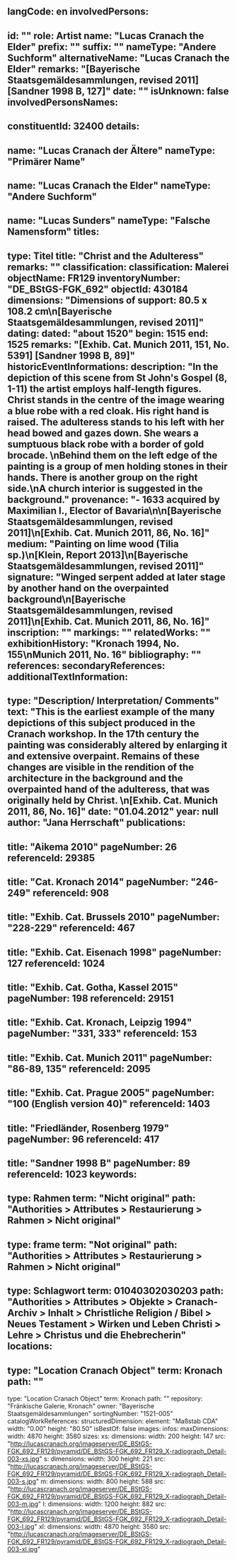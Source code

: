 langCode: en
involvedPersons: 
 - 
   id: ""
  role: Artist
  name: "Lucas Cranach the Elder"
  prefix: ""
  suffix: ""
  nameType: "Andere Suchform"
  alternativeName: "Lucas Cranach the Elder"
  remarks: "[Bayerische Staatsgemäldesammlungen, revised 2011] [Sandner 1998 B, 127]"
  date: ""
  isUnknown: false
involvedPersonsNames: 
 - 
   constituentId: 32400
  details: 
   - 
   name: "Lucas Cranach der Ältere"
    nameType: "Primärer Name"
   - 
   name: "Lucas Cranach the Elder"
    nameType: "Andere Suchform"
   - 
   name: "Lucas Sunders"
    nameType: "Falsche Namensform"
titles: 
 - 
   type: Titel
  title: "Christ and the Adulteress"
  remarks: ""
classification: 
 classification: Malerei
objectName: FR129
inventoryNumber: "DE_BStGS-FGK_692"
objectId: 430184
dimensions: "Dimensions of support: 80.5 x 108.2 cm\n[Bayerische Staatsgemäldesammlungen, revised 2011]"
dating: 
 dated: "about 1520"
 begin: 1515
 end: 1525
 remarks: "[Exhib. Cat. Munich 2011, 151, No. 5391] [Sandner 1998 B, 89]"
 historicEventInformations: 
description: "In the depiction of this scene from St John's Gospel (8, 1-11) the artist employs half-length figures. Christ stands in the centre of the image wearing a blue robe with a red cloak. His right hand is raised. The adulteress stands to his left with her head bowed and gazes down. She wears a sumptuous black robe with a border of gold brocade. \nBehind them on the left edge of the painting is a group of men holding stones in their hands. There is another group on the right side.\nA church interior is suggested in the background."
provenance: "- 1633 acquired by Maximilian I., Elector of Bavaria\n\n[Bayerische Staatsgemäldesammlungen, revised 2011]\n[Exhib. Cat. Munich 2011, 86, No. 16]"
medium: "Painting on lime wood (Tilia sp.)\n[Klein, Report 2013]\n[Bayerische Staatsgemäldesammlungen, revised 2011]"
signature: "Winged serpent added at later stage by another hand on the overpainted background\n[Bayerische Staatsgemäldesammlungen, revised 2011]\n[Exhib. Cat. Munich 2011, 86, No. 16]"
inscription: ""
markings: ""
relatedWorks: ""
exhibitionHistory: "Kronach 1994, No. 155\nMunich 2011, No. 16"
bibliography: ""
references: 
secondaryReferences: 
additionalTextInformation: 
 - 
   type: "Description/ Interpretation/ Comments"
  text: "This is the earliest example of the many depictions of this subject produced in the Cranach workshop. In the 17th century the painting was considerably altered by enlarging it and extensive overpaint. Remains of these changes are visible in the rendition of the architecture in the background and the overpainted hand of the adulteress, that was originally held by Christ. \n[Exhib. Cat. Munich 2011, 86, No. 16]"
  date: "01.04.2012"
  year: null
  author: "Jana Herrschaft"
publications: 
 - 
   title: "Aikema 2010"
  pageNumber: 26
  referenceId: 29385
 - 
   title: "Cat. Kronach 2014"
  pageNumber: "246-249"
  referenceId: 908
 - 
   title: "Exhib. Cat. Brussels 2010"
  pageNumber: "228-229"
  referenceId: 467
 - 
   title: "Exhib. Cat. Eisenach 1998"
  pageNumber: 127
  referenceId: 1024
 - 
   title: "Exhib. Cat. Gotha, Kassel 2015"
  pageNumber: 198
  referenceId: 29151
 - 
   title: "Exhib. Cat. Kronach, Leipzig 1994"
  pageNumber: "331, 333"
  referenceId: 153
 - 
   title: "Exhib. Cat. Munich 2011"
  pageNumber: "86-89, 135"
  referenceId: 2095
 - 
   title: "Exhib. Cat. Prague 2005"
  pageNumber: "100 (English version 40)"
  referenceId: 1403
 - 
   title: "Friedländer, Rosenberg 1979"
  pageNumber: 96
  referenceId: 417
 - 
   title: "Sandner 1998 B"
  pageNumber: 89
  referenceId: 1023
keywords: 
 - 
   type: Rahmen
  term: "Nicht original"
  path: "Authorities > Attributes > Restaurierung > Rahmen > Nicht original"
 - 
   type: frame
  term: "Not original"
  path: "Authorities > Attributes > Restaurierung > Rahmen > Nicht original"
 - 
   type: Schlagwort
  term: 01040302030203
  path: "Authorities > Attributes > Objekte > Cranach-Archiv > Inhalt > Christliche Religion / Bibel > Neues Testament > Wirken und Leben Christi > Lehre > Christus und die Ehebrecherin"
locations: 
 - 
   type: "Location Cranach Object"
  term: Kronach
  path: ""
 - 
   type: "Location Cranach Object"
  term: Kronach
  path: ""
repository: "Fränkische Galerie, Kronach"
owner: "Bayerische Staatsgemäldesammlungen"
sortingNumber: "1521-005"
catalogWorkReferences: 
structuredDimension: 
 element: "Maßstab CDA"
 width: "0.00"
 height: "80.50"
isBestOf: false
images: 
 infos: 
  maxDimensions: 
   width: 4870
   height: 3580
 sizes: 
  xs: 
   dimensions: 
    width: 200
    height: 147
   src: "http://lucascranach.org/imageserver/DE_BStGS-FGK_692_FR129/pyramid/DE_BStGS-FGK_692_FR129_X-radiograph_Detail-003-xs.jpg"
  s: 
   dimensions: 
    width: 300
    height: 221
   src: "http://lucascranach.org/imageserver/DE_BStGS-FGK_692_FR129/pyramid/DE_BStGS-FGK_692_FR129_X-radiograph_Detail-003-s.jpg"
  m: 
   dimensions: 
    width: 800
    height: 588
   src: "http://lucascranach.org/imageserver/DE_BStGS-FGK_692_FR129/pyramid/DE_BStGS-FGK_692_FR129_X-radiograph_Detail-003-m.jpg"
  l: 
   dimensions: 
    width: 1200
    height: 882
   src: "http://lucascranach.org/imageserver/DE_BStGS-FGK_692_FR129/pyramid/DE_BStGS-FGK_692_FR129_X-radiograph_Detail-003-l.jpg"
  xl: 
   dimensions: 
    width: 4870
    height: 3580
   src: "http://lucascranach.org/imageserver/DE_BStGS-FGK_692_FR129/pyramid/DE_BStGS-FGK_692_FR129_X-radiograph_Detail-003-xl.jpg"